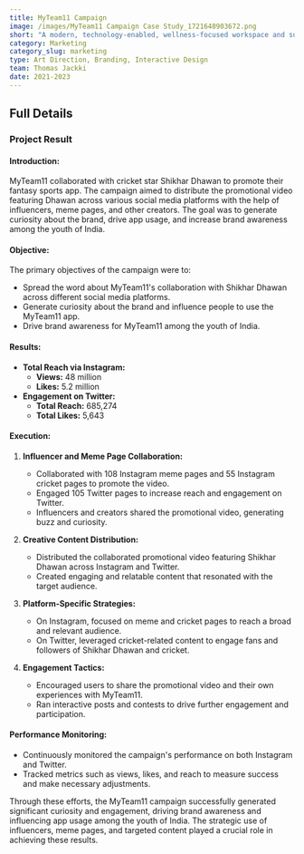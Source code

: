 ```yaml
---
title: MyTeam11 Campaign 
image: /images/MyTeam11 Campaign Case Study_1721648903672.png
short: "A modern, technology-enabled, wellness-focused workspace and sustainable office…"
category: Marketing
category_slug: marketing
type: Art Direction, Branding, Interactive Design
team: Thomas Jackki
date: 2021-2023
---
```


## Full Details

<!-- ### Project Information
- **Client:** John Smith
- **Start:** Dec 18, 2022
- **Ending:** Mar 18, 2023
- **Website:** [bslthemes.com](https://bslthemes.com)

### Gallery
![image](/images/project-2-2-1200x982.jpg)
![image](/images/project-2-1200x988.jpg)
![image](/images/project-4.jpg)
![image](/images/project-3-1200x750.jpg)
![image](/images/project-1-1080x800.jpg)
![image](/images/project-8-1080x800.jpg) -->

### Project Result

#### Introduction:
MyTeam11 collaborated with cricket star Shikhar Dhawan to promote their fantasy sports app. The campaign aimed to distribute the promotional video featuring Dhawan across various social media platforms with the help of influencers, meme pages, and other creators. The goal was to generate curiosity about the brand, drive app usage, and increase brand awareness among the youth of India.

#### Objective:
The primary objectives of the campaign were to:
- Spread the word about MyTeam11's collaboration with Shikhar Dhawan across different social media platforms.
- Generate curiosity about the brand and influence people to use the MyTeam11 app.
- Drive brand awareness for MyTeam11 among the youth of India.

#### Results:
- **Total Reach via Instagram:**
  - **Views:** 48 million
  - **Likes:** 5.2 million
- **Engagement on Twitter:**
  - **Total Reach:** 685,274
  - **Total Likes:** 5,643

#### Execution:

1. **Influencer and Meme Page Collaboration:**
   - Collaborated with 108 Instagram meme pages and 55 Instagram cricket pages to promote the video.
   - Engaged 105 Twitter pages to increase reach and engagement on Twitter.
   - Influencers and creators shared the promotional video, generating buzz and curiosity.

2. **Creative Content Distribution:**
   - Distributed the collaborated promotional video featuring Shikhar Dhawan across Instagram and Twitter.
   - Created engaging and relatable content that resonated with the target audience.

3. **Platform-Specific Strategies:**
   - On Instagram, focused on meme and cricket pages to reach a broad and relevant audience.
   - On Twitter, leveraged cricket-related content to engage fans and followers of Shikhar Dhawan and cricket.

4. **Engagement Tactics:**
   - Encouraged users to share the promotional video and their own experiences with MyTeam11.
   - Ran interactive posts and contests to drive further engagement and participation.

#### Performance Monitoring:
- Continuously monitored the campaign's performance on both Instagram and Twitter.
- Tracked metrics such as views, likes, and reach to measure success and make necessary adjustments.

Through these efforts, the MyTeam11 campaign successfully generated significant curiosity and engagement, driving brand awareness and influencing app usage among the youth of India. The strategic use of influencers, meme pages, and targeted content played a crucial role in achieving these results.
